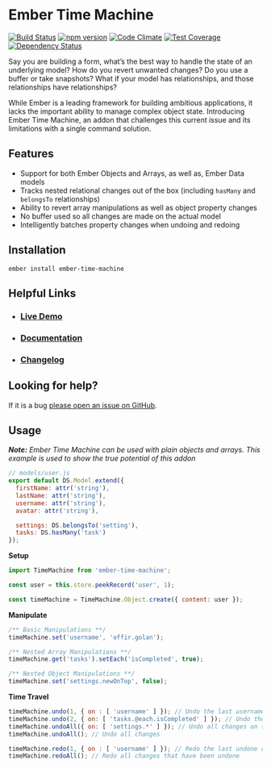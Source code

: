 # Ember Time Machine

[![Build Status](https://travis-ci.org/offirgolan/ember-time-machine.svg)](https://travis-ci.org/offirgolan/ember-time-machine)
[![npm version](https://badge.fury.io/js/ember-time-machine.svg)](http://badge.fury.io/js/ember-time-machine)
[![Code Climate](https://codeclimate.com/github/offirgolan/ember-time-machine/badges/gpa.svg)](https://codeclimate.com/github/offirgolan/ember-time-machine)
[![Test Coverage](https://codeclimate.com/github/offirgolan/ember-time-machine/badges/coverage.svg)](https://codeclimate.com/github/offirgolan/ember-time-machine/coverage)
[![Dependency Status](https://david-dm.org/offirgolan/ember-time-machine.svg)](https://david-dm.org/offirgolan/ember-time-machine)

Say you are building a form, what’s the best way to handle the state of an underlying model? How do you revert unwanted changes? Do you use a buffer or take snapshots? What if your model has relationships, and those relationships have relationships?

While Ember is a leading framework for building ambitious applications, it lacks the important ability to manage complex object state. Introducing Ember Time Machine, an addon that challenges this current issue and its limitations with a single command solution.

## Features

- Support for both Ember Objects and Arrays, as well as, Ember Data models
- Tracks nested relational changes out of the box (including `hasMany` and `belongsTo` relationships)
- Ability to revert array manipulations as well as object property changes
- No buffer used so all changes are made on the actual model
- Intelligently batches property changes when undoing and redoing

## Installation

```
ember install ember-time-machine
```

## Helpful Links

- ### [Live Demo](http://offirgolan.github.io/ember-time-machine)

- ### [Documentation](https://github.com/offirgolan/ember-time-machine/wiki)

- ### [Changelog](CHANGELOG.md)

## Looking for help?
If it is a bug [please open an issue on GitHub](http://github.com/offirgolan/ember-time-machine/issues).

## Usage

_**Note:** Ember Time Machine can be used with plain objects and arrays. This example is used to show the true potential of this addon_

```js
// models/user.js
export default DS.Model.extend({
  firstName: attr('string'),
  lastName: attr('string'),
  username: attr('string'),
  avatar: attr('string'),

  settings: DS.belongsTo('setting'),
  tasks: DS.hasMany('task')
});
```

__Setup__

```js
import TimeMachine from 'ember-time-machine';

const user = this.store.peekRecord('user', 1);

const timeMachine = TimeMachine.Object.create({ content: user });
```

__Manipulate__

```javascript
/** Basic Manipulations **/
timeMachine.set('username', 'offir.golan');

/** Nested Array Manipulations **/
timeMachine.get('tasks').setEach('isCompleted', true);

/** Nested Object Manipulations **/
timeMachine.set('settings.newOnTop', false);
```

__Time Travel__

```js
timeMachine.undo(1, { on : [ 'username' ] }); // Undo the last username change
timeMachine.undo(2, { on: [ 'tasks.@each.isCompleted' ] }); // Undo the last 2 isCompleted changes on the tasks collection
timeMachine.undoAll({ on: [ 'settings.*' ] }); // Undo all changes on the settings object
timeMachine.undoAll(); // Undo all changes

timeMachine.redo(1, { on : [ 'username' ] }); // Redo the last undone change to username
timeMachine.redoAll(); // Redo all changes that have been undone
```
